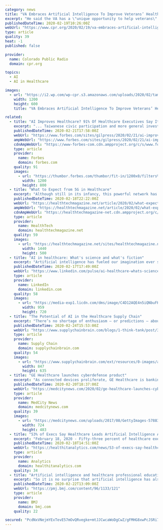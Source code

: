 ```yaml
---
category: news
title: "VA Embraces Artificial Intelligence To Improve Veterans’ Health Care"
excerpt: "He said the VA has a \"unique opportunity to help veterans\" with artificial intelligence. As the largest integrated health care system in the country, the VA has vast amounts of patient data, which is helpful when training AI software to recognize patterns and trends. Alterovitz said the health system generates about a billion medical images a year."
publishedDateTime: 2020-02-19T10:26:00Z
webUrl: "https://www.cpr.org/2020/02/19/va-embraces-artificial-intelligence-to-improve-veterans-health-care/"
type: article
quality: 39
heat: -1
published: false

provider:
  name: Colorado Public Radio
  domain: cpr.org

topics:
  - AI
  - AI in Healthcare

images:
  - url: "https://i2.wp.com/wp-cpr.s3.amazonaws.com/uploads/2020/02/tampa_docs_1-scaled.jpg?resize=1200,600"
    width: 1200
    height: 600
    title: "VA Embraces Artificial Intelligence To Improve Veterans’ Health Care"

related:
  - title: "AI Improves Healthcare? 91% Of Healthcare Executives Say It Does"
    excerpt: "... Taiwanese civic participation and more general investigations into how fake news stories travel across Facebook’s platform [WSJ] Funding for AI startups globally rose to a record $27 billion in 2019, a significant increase over the amounts raised ..."
    publishedDateTime: 2020-02-21T17:58:00Z
    webUrl: "https://www.forbes.com/sites/gilpress/2020/02/21/ai-improves-healthcare-91-of-healthcare-executives-say-it-does/"
    ampWebUrl: "https://www.forbes.com/sites/gilpress/2020/02/21/ai-improves-healthcare-91-of-healthcare-executives-say-it-does/amp/"
    cdnAmpWebUrl: "https://www-forbes-com.cdn.ampproject.org/c/s/www.forbes.com/sites/gilpress/2020/02/21/ai-improves-healthcare-91-of-healthcare-executives-say-it-does/amp/"
    type: article
    provider:
      name: Forbes
      domain: forbes.com
    quality: 91
    images:
      - url: "https://thumbor.forbes.com/thumbor/fit-in/1200x0/filters%3Aformat%28jpg%29/https%3A%2F%2Fspecials-images.forbesimg.com%2Fimageserve%2F5e50147b7a0098000733e9a9%2F0x0.jpg"
        width: 1200
        height: 800
  - title: "What to Expect from 5G in Healthcare"
    excerpt: "Although still in its infancy, this powerful network has big potential for healthcare. Among the possibilities: transmitting large medical images, facilitating telehealth initiatives and supporting remote patient monitoring tools — as well as enabling more complex uses of artificial intelligence and augmented and virtual reality."
    publishedDateTime: 2020-02-18T22:22:00Z
    webUrl: "https://healthtechmagazine.net/article/2020/02/what-expect-5g-healthcare"
    ampWebUrl: "https://healthtechmagazine.net/article/2020/02/what-expect-5g-healthcare?amp"
    cdnAmpWebUrl: "https://healthtechmagazine-net.cdn.ampproject.org/c/s/healthtechmagazine.net/article/2020/02/what-expect-5g-healthcare?amp"
    type: article
    provider:
      name: HealthTech
      domain: healthtechmagazine.net
    quality: 59
    images:
      - url: "https://healthtechmagazine.net/sites/healthtechmagazine.net/files/styles/cdw_hero/public/articles/%5Bcdw_tech_site%3Afield_site_shortname%5D/202002/20200218_HT_Web_MonITor_5G-in-Healthcare.jpg?itok=vkBOUNjS"
        width: 1440
        height: 500
  - title: "AI in healthcare: What's science and what's fiction"
    excerpt: "Artificial intelligence has fueled our imagination ever since the term was first ... Combining all these elements reliably and for the benefit of patients isn’t a job for one company alone: In healthcare, we’re dealing with the life and hopes of patients and their families. Algorithms can’t do the job without the extensive expertise ..."
    publishedDateTime: 2020-02-17T17:49:00Z
    webUrl: "https://www.linkedin.com/pulse/ai-healthcare-whats-science-fiction-bernd-montag"
    type: article
    provider:
      name: LinkedIn
      domain: linkedin.com
    quality: 58
    images:
      - url: "https://media-exp1.licdn.com/dms/image/C4D12AQE4n5iQNbuFHA/article-cover_image-shrink_720_1280/0?e=1587600000&v=beta&t=wcizOYOgfHFN8sdPEi5AGZRImgPTyUbslbQ7-IrlUUY"
        width: 959
        height: 720
  - title: "The Potential of AI in the Healthcare Supply Chain"
    excerpt: "There’s no shortage of enthusiasm — or predictions — about the potential use of artificial intelligence (AI ... that 2020 is the year executives will focus on how to drive and measure the value of their investments in AI. Healthcare is no exception. A recent survey of healthcare executives conducted by Optum found that not only is ..."
    publishedDateTime: 2020-02-24T15:53:00Z
    webUrl: "https://www.supplychainbrain.com/blogs/1-think-tank/post/30899-realizing-the-potential-of-ai-in-the-healthcare-supply-chain"
    type: article
    provider:
      name: Supply Chain
      domain: supplychainbrain.com
    quality: 54
    images:
      - url: "https://www.supplychainbrain.com/ext/resources/0-images/article-images/2020/0224_PotentialofAIinHealthcare.jpg?height=635&t=1582520107&width=1200"
        width: 847
        height: 635
  - title: "GE Healthcare launches cyberdefense product"
    excerpt: "As connected devices proliferate, GE Healthcare is banking that hospitals, health systems and other providers will seek the company’s help in shoring up their defenses against cyber threats. The company on Thursday unveiled a cybersecurity product that scans for cyber risks and recommends responses using a mix of artificial intelligence and ..."
    publishedDateTime: 2020-02-20T18:37:00Z
    webUrl: "https://medcitynews.com/2020/02/ge-healthcare-launches-cyberdefense-product/"
    type: article
    provider:
      name: MedCity News
      domain: medcitynews.com
    quality: 39
    images:
      - url: "https://medcitynews.com/uploads/2017/08/GettyImages-578833436.jpg"
        width: 724
        height: 483
  - title: "53% of Execs Say Healthcare Leads Artificial Intelligence Adoption"
    excerpt: "February 18, 2020 - Fifty-three percent of healthcare executives say that the healthcare industry is ahead of most other industries in artificial intelligence adoption, according to a survey from KPMG. However, 37 percent of respondents believe that the pace at which they’re implementing artificial intelligence is too slow, mainly because of ..."
    publishedDateTime: 2020-02-18T14:51:00Z
    webUrl: "https://healthitanalytics.com/news/53-of-execs-say-healthcare-leads-artificial-intelligence-adoption"
    type: article
    provider:
      name: Analytics
      domain: healthitanalytics.com
    quality: 34
  - title: "Artificial intelligence and healthcare professional education: superhuman resources for health?"
    excerpt: "So it is no surprise that artificial intelligence has also been suggested as a solution to problems in healthcare and healthcare professional education.3 It has even been suggested as a means by which healthcare professional education might be unnecessary. After all, if you have intelligent machines that can do the job of human beings ..."
    publishedDateTime: 2020-02-22T13:09:00Z
    webUrl: "https://pmj.bmj.com/content/96/1133/121"
    type: article
    provider:
      name: BMJ
      domain: bmj.com
    quality: 22

secured: "PcdNxVNejmYExTevE57mOvQRvegke+mtJJCwcaWoDgCwZ/gFMHG8xwPcJSRi7WGs4zDp2Yf91dmZQFHd9/bjXafAvT8oy/9ENZh+QoDT0GJgLqtsXOdI9UFEOW1wX3pJQ89dx5vWRwVmk9vIf5NU837dXP/BSyuhTPFJxNtIwxFw9OTkFTehmhYKDq1fulNuWbsHKjVEvWb9jwZcqKtMX+eWAfVBp+U2+PNxjaItqs+RXlIgD34Mz+H/NUDwiU1AhhZrOasTiYYccvcYxleSHmDW3GmcS6WN27fEryqZ5UWUybhla5HHAm35/rFNh4NIelq7TKb1dynLCe1Ovh/YNAmwUZVrPQ5n5NKIdqqxLEyLBIRdFg8O1iNGrwzK8u/GWj4KFhYEG7GMjs/ZdfLIolP4hvbych5mRG4BwhSEzY46SebuSFKkeMtyWc4J1u+kowA/9Iz3//DVagfLS4qETP8/7/PPTZ0hyF4S2YpxPjA=;9kX+i8OTj6QgaOb9lH+9CQ=="
---
```


